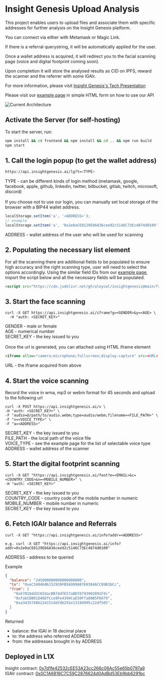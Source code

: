 # Insight Genesis Upload Analysis

This project enables users to upload files and associate them with specific addresses for further analysis on the Insight Genesis platform.

You can connect via either with Metamask or Magic Link.

If there is a referral querystring, it will be automatically applied for the user.

Once a wallet address is acquired, it will redirect you to the facial scanning page (voice and digital footprint coming soon).

Upon completion it will store the analysed results as CID on IPFS, reward the scanner and the referrer with some IGAIr.

For more information, please visit [Insight Genesis's Tech Presentation](https://insightgenesis.my.canva.site/)

Please visit our [example page](https://api.insightgenesis.ai/example) in simple HTML form on how to use our API

![Current Architecture](https://cdn.jsdelivr.net/gh/aloycwl/insightgenesis@main/currentarch.png)

## Activate the Server (for self-hosting)

To start the server, run:

```bash
npm install && cd frontend && npm install && cd .. && npm run build
npm start
```

## 1. Call the login popup (to get the wallet address)
```bash
https://api.insightgenesis.ai/lg?t=<TYPE>
```
TYPE - can be different kinds of login method (metamask, google, facebook, apple, github, linkedin, twitter, bitbucket, gitlab, twitch, microsoft, discord)<br><br>
If you choose not to use our login, you can manually set local storage of the browser with a BIP44 wallet address.
```javascript
localStorage.setItem('a', '<ADDRESS>');
// example
localStorage.setItem('a', '0x2e0aCE0129E66A36cee92c5146C73Ec4874d0109');
```
ADDRESS - wallet address of the user who will be used for scanning

## 2. Populating the necessary list element
For all the scanning there are additional fields to be populated to ensure high accuracy and the right scanning type, user will need to select the options accordingly. Using the similar field IDs from our [example page](https://api.insightgenesis.ai/example), import the script below and all the necessary fields will be populated.
```html
<script src="https://cdn.jsdelivr.net/gh/aloycwl/insightgenesis@main/frontend/build/igai.min.js"></script>
```

## 3. Start the face scanning
```curl
curl -X GET https://api.insightgenesis.ai/iframe?g=<GENDER>&y=<AGE> \
  -H "auth: <SECRET_KEY>"
```
GENDER - male or female<br>
AGE - numerical number<br>
SECRET_KEY - the key issued to you<br><br>
Once the url is generated, you can attached using HTML iframe element

```html
<iframe allow="camera;microphone;fullscreen;display-capture" src=<URL> />
```
URL - the iframe acquired from above

## 4. Start the voice scanning
Record the voice in wma, mp3 or webm format for 45 seconds and upload to the following url
```curl
curl -X POST https://api.insightgenesis.ai/v \
-H "auth: <SECRET_KEY>" \
-F "audio=@/path/to/audio.webm;type=audio/webm;filename=<FILE_PATH>" \
-F "v=<VOICE_TYPE>" \
-F "a=<ADDRESS>"
```
SECRET_KEY - the key issued to you<br>
FILE_PATH - the local path of the voice file<br>
VOICE_TYPE - see the example page for the list of selectable voice type<br>
ADDRESS - wallet address of the scanner

## 5. Start the digital footprint scanning
```curl
curl -X GET "https://api.insightgenesis.ai/foot?e=<EMAIL>&c=<COUNTRY_CODE>&n=<MOBILE_NUMBER>" \
-H "auth: <SECRET_KEY>"
```
SECRET_KEY - the key issued to you<br>
COUNTRY_CODE - country code of the mobile number in numeric<br>
MOBILE_NUMBER - mobile number in numeric<br>
SECRET_KEY - the key issued to you

## 6. Fetch IGAIr balance and Referrals
```curl
curl -X GET "https://api.insightgenesis.ai/info?addr=<ADDRESS>"

e.g. curl -X GET "https://api.insightgenesis.ai/info?addr=0x2e0aCE0129E66A36cee92c5146C73Ec4874d0109"
```
ADDRESS - address to be queried<br>

Example
```json
{
  "balance": "245000000000000000000",
  "to": "0xeC3404b06152939FB56999A87693046CC09B3bCc",
  "from": [
    "0x67018dd2C02dacBB74dfE57a0Df8793902891F4c",
    "0xfabCB001D46DfCce9Fe4394CaE50Ffa00B5F6679",
    "0xa34357486224151ddfdb291e13194995c22df505",
  ]
}
```
Returned
- balance: the IGAI in 18 decimal place
- to: the address who referred ADDRESS
- from: the addresses brought in by ADDRESS


## Deployed in L1X
Insight contract: [0x7d1fe42532cEE53A23cc266c06Ac55e65b0797a9](https://l1xapp.com/explorer/address/v2/0x7d1fe42532cee53a23cc266c06ac55e65b0797a9)\
IGAIr contract: [0x0C1A6816C7C59C2876624d0AdBd53Eb9bb6291bc](https://l1xapp.com/explorer/address/v2/0x0C1A6816C7C59C2876624d0AdBd53Eb9bb6291bc)